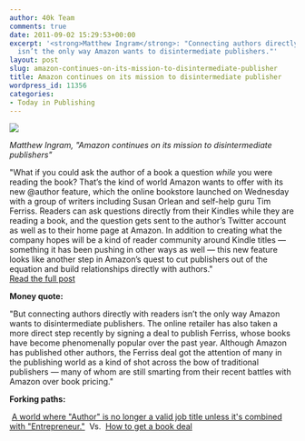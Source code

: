 ```yaml
---
author: 40k Team
comments: true
date: 2011-09-02 15:29:53+00:00
excerpt: '<strong>Matthew Ingram</strong>: "Connecting authors directly with readers
  isn’t the only way Amazon wants to disintermediate publishers."'
layout: post
slug: amazon-continues-on-its-mission-to-disintermediate-publisher
title: Amazon continues on its mission to disintermediate publisher
wordpress_id: 11356
categories:
- Today in Publishing
---
```


![](http://www.40kbooks.com/wp-content/uploads/Publishing1.jpg)

_Matthew Ingram, "Amazon continues on its mission to disintermediate publishers"_

"What if you could ask the author of a book a question _while_ you were reading the book? That’s the kind of world Amazon wants to offer with its new @author feature, which the online bookstore launched on Wednesday with a group of writers including Susan Orlean and self-help guru Tim Ferriss. Readers can ask questions directly from their Kindles while they are reading a book, and the question gets sent to the author’s Twitter account as well as to their home page at Amazon. In addition to creating what the company hopes will be a kind of reader community around Kindle titles — something it has been pushing in other ways as well — this new feature looks like another step in Amazon’s quest to cut publishers out of the equation and build relationships directly with authors."  
[Read the full post](http://gigaom.com/2011/08/31/amazon-continues-on-its-mission-to-disintermediate-publishers/)

**Money quote:**

"But connecting authors directly with readers isn’t the only way Amazon wants to disintermediate publishers. The online retailer has also taken a more direct step recently by signing a deal to publish Ferriss, whose books have become phenomenally popular over the past year. Although Amazon has published other authors, the Ferriss deal got the attention of many in the publishing world as a kind of shot across the bow of traditional publishers — many of whom are still smarting from their recent battles with Amazon over book pricing."

**Forking paths:**

 [A world where "Author" is no longer a valid job title unless it's combined with "Entrepreneur."](http://t.co/TtWo5sm)  Vs.  [How to get a book deal](http://ow.ly/6jslc)
